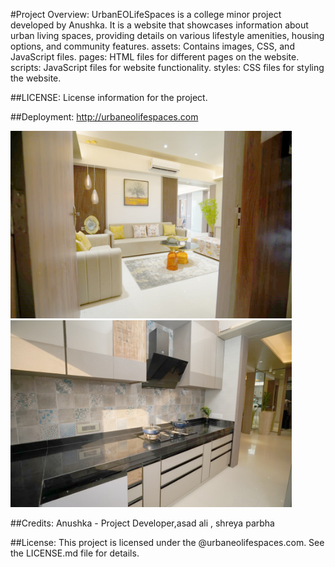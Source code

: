 #Project Overview:
UrbanEOLifeSpaces is a college minor project developed by Anushka. 
It is a website that showcases information about urban living spaces, providing details on various lifestyle amenities, housing options, and community features.
assets: Contains images, CSS, and JavaScript files.
pages: HTML files for different pages on the website.
scripts: JavaScript files for website functionality.
styles: CSS files for styling the website.

##LICENSE:
License information for the project.


##Deployment:
http://urbaneolifespaces.com

<img width="450px;" src="https://github.com/anuescapist/urbaneolifespaces/blob/master/images/1.jpg"/>
<img width="450px;" src="https://github.com/anuescapist/urbaneolifespaces/blob/master/images/10.jpg"/>


##Credits:
Anushka - Project Developer,asad ali , shreya parbha

##License:
This project is licensed under the @urbaneolifespaces.com. See the LICENSE.md file for details.

